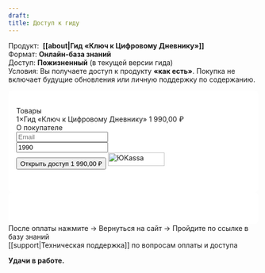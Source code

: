 ```yaml
---
draft:
title: Доступ к гиду
---
```


Продукт:  **[[about|Гид «Ключ к Цифровому Дневнику»]]** <br>
Формат: **Онлайн-база знаний** <br>
Доступ: **Пожизненный** (в текущей версии гида) <br>
Условия: Вы получаете доступ к продукту **«как есть»**. Покупка не включает будущие обновления или личную поддержку по содержанию. <br>

<div class="payment-form-container" style="background-color: #ffffff; padding: 2rem 1rem; border-radius: 8px;">
<link rel="stylesheet" href="https://yookassa.ru/integration/simplepay/css/yookassa_construct_form.css?v=1.25.0">
<form class="yoomoney-payment-form" action="https://yookassa.ru/integration/simplepay/payment" method="post" accept-charset="utf-8">
    <div class="ym-products">
        <div class="ym-block-title ym-products-title">Товары</div>
        <div class="ym-product">
            <div class="ym-product-line">
                <span class="ym-product-description"><span class="ym-product-count">1×</span>Гид «Ключ к Цифровому Дневнику»</span>
                <span class="ym-product-price" data-price="1990" data-id="750" data-count="1">1&nbsp;990,00&nbsp;₽</span>
            </div>
            <input disabled="" type="hidden" name="text" value="Гид «Ключ к Цифровому Дневнику»">
            <input disabled="" type="hidden" name="price" value="1990">
            <input disabled="" type="hidden" name="quantity" value="1">
            <input disabled="" type="hidden" name="paymentSubjectType" value="commodity">
            <input disabled="" type="hidden" name="paymentMethodType" value="full_prepayment">
            <input disabled="" type="hidden" name="tax" value="1">
        </div>
    </div>
    <input value="" type="hidden" name="ym_merchant_receipt">
    <div class="ym-customer-info">
        <div class="ym-block-title">О покупателе</div>
        <input name="cps_email" class="ym-input" placeholder="Email" type="text" value="">
    </div>
    <div class="ym-hidden-inputs">
        <input name="shopSuccessURL" type="hidden" value="https://orxaos.sbs/keys/diary-guide/start-here">
        <input name="shopFailURL" type="hidden" value="https://orxaos.sbs/unlock/diary-guide/pay/payment-failed">
    </div>
    <input name="customerNumber" type="hidden" value="Формат:&nbsp;Онлайн-база знаний
Доступ: Пожизненный&nbsp;(в текущей версии гида)
Условия:&nbsp;Вы получаете доступ к продукту «как есть»">
    <div class="ym-payment-btn-block ym-before-line ym-align-space-between">
        <div class="ym-input-icon-rub ym-display-none">
            <input name="sum" placeholder="0.00" class="ym-input ym-sum-input ym-required-input" type="number" step="any" value="1990">
        </div>
        <button data-text="Открыть доступ" class="ym-btn-pay ym-result-price">
            <span class="ym-text-crop">Открыть доступ</span>
            <span class="ym-price-output">1&nbsp;990,00&nbsp;₽</span>
        </button>
        <img src="https://yookassa.ru/integration/simplepay/img/iokassa-gray.svg?v=1.25.0" class="ym-logo" width="114" height="27" alt="ЮKassa">
    </div>
    <input name="shopId" type="hidden" value="1026515">
</form>
</div>
<div class="payment-form-container" style="background-color: #ffffff; padding: 2rem 1rem; border-radius: 8px;">
<script src="https://yookassa.ru/integration/simplepay/js/yookassa_construct_form.js?v=1.25.0"></script>
</div>
После оплаты нажмите → Вернуться на сайт → Пройдите по ссылке в базу знаний <br>
[[support|Техническая поддержка]] по вопросам оплаты и доступа

**Удачи в работе.**

<br>
